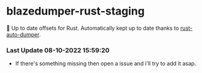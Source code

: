 # blazedumper-rust-staging

🚀 Up to date offsets for Rust. Automatically kept up to date thanks to [rust-auto-dumper](https://github.com/Akandesh/rust-auto-dumper).


### Last Update 08-10-2022 15:59:20
- If there's something missing then open a issue and i'll try to add it asap.